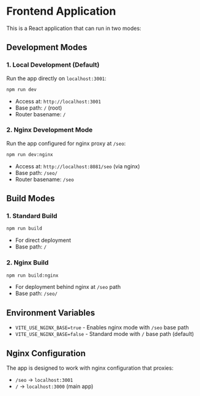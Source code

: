 # Frontend Application

This is a React application that can run in two modes:

## Development Modes

### 1. Local Development (Default)
Run the app directly on `localhost:3001`:
```bash
npm run dev
```
- Access at: `http://localhost:3001`
- Base path: `/` (root)
- Router basename: `/`

### 2. Nginx Development Mode
Run the app configured for nginx proxy at `/seo`:
```bash
npm run dev:nginx
```
- Access at: `http://localhost:8081/seo` (via nginx)
- Base path: `/seo/`
- Router basename: `/seo`

## Build Modes

### 1. Standard Build
```bash
npm run build
```
- For direct deployment
- Base path: `/`

### 2. Nginx Build
```bash
npm run build:nginx
```
- For deployment behind nginx at `/seo` path
- Base path: `/seo/`

## Environment Variables

- `VITE_USE_NGINX_BASE=true` - Enables nginx mode with `/seo` base path
- `VITE_USE_NGINX_BASE=false` - Standard mode with `/` base path (default)

## Nginx Configuration

The app is designed to work with nginx configuration that proxies:
- `/seo` → `localhost:3001`
- `/` → `localhost:3000` (main app)

